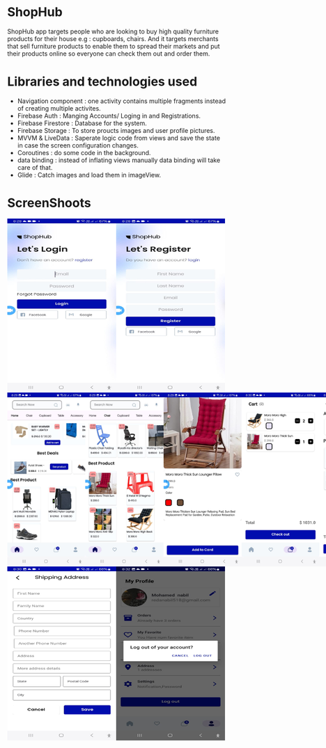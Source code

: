 # ShopHub 

ShopHub app targets people who are looking to buy high quality furniture products for their house e.g : cupboards, chairs. And it targets merchants that sell furniture products to enable them to spread their markets and put their products online so everyone can check them out and order them.

# Libraries and technologies used

* Navigation component : one activity contains multiple fragments instead of creating multiple activites.
* Firebase Auth : Manging Accounts/ Loging in and Registrations.
* Firebase Firestore : Database for the system.
* Firebase Storage : To store proucts images and user profile pictures.
* MVVM & LiveData : Saperate logic code from views and save the state in case the screen configuration changes.
* Coroutines : do some code in the background.
* data binding : instead of inflating views manually data binding will take care of that.
* Glide : Catch images and load them in imageView.

# ScreenShoots
<div style="display: flex;">
    <img src="login screen.jpeg" width="250" height="400"/>
    <img src="register screen.jpeg" width="250" height="400" />
</div>
<div style="display: flex;">
    <img src="home.jpeg" width="250" height="400" />
    <img src="home1.jpeg" width="250" height="400" />
    <img src="home2.jpeg" width="250" height="400" />
    <img src="cart.jpeg" width="250" height="400" />
    <img src="billing.jpeg" width="250" height="400"/>
    <img src="orders.jpeg" width="250" height="400" />
    <img src="ordersDetails.jpeg" width="250" height="400" />
</div>
<div style="display: flex;">
    <img src="addAddress.jpeg" width="250" height="400" />
    <img src="profile.jpeg" width="250" height="400" />
</div>